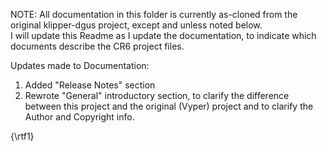 NOTE: All documentation in this folder is currently as-cloned from the original klipper-dgus project, except and unless noted below.  
I will update this Readme as I update the documentation, to indicate which documents describe the CR6 project files.

Updates made to Documentation:
1. Added "Release Notes" section
2. Rewrote "General" introductory section, to clarify the difference between this project and the original (Vyper) project and to clarify the Author and Copyright info.


{\rtf1}
